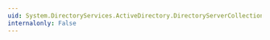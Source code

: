 ```yaml
---
uid: System.DirectoryServices.ActiveDirectory.DirectoryServerCollection.OnRemoveComplete(System.Int32,System.Object)
internalonly: False
---
```

